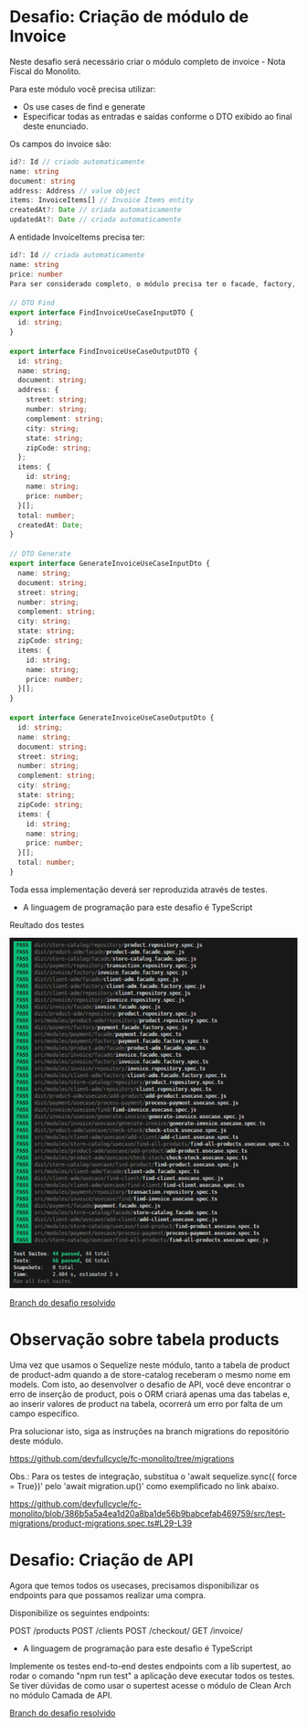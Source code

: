 # Desafio: Criação de módulo de Invoice

Neste desafio será necessário criar o módulo completo de invoice - Nota Fiscal do Monolito.

Para este módulo você precisa utilizar:

- Os use cases de find e generate
- Especificar todas as entradas e saídas conforme o DTO exibido ao final deste enunciado.

Os campos do invoice são:

```typescript
id?: Id // criado automaticamente
name: string
document: string
address: Address // value object
items: InvoiceItems[] // Invoice Items entity
createdAt?: Date // criada automaticamente
updatedAt?: Date // criada automaticamente
```
 
A entidade InvoiceItems precisa ter:

```typescript
id?: Id // criada automaticamente
name: string
price: number
Para ser considerado completo, o módulo precisa ter o facade, factory, domain, gateway, repository e usecase.

// DTO Find
export interface FindInvoiceUseCaseInputDTO {
  id: string;
}

export interface FindInvoiceUseCaseOutputDTO {
  id: string;
  name: string;
  document: string;
  address: {
    street: string;
    number: string;
    complement: string;
    city: string;
    state: string;
    zipCode: string;
  };
  items: {
    id: string;
    name: string;
    price: number;
  }[];
  total: number;
  createdAt: Date;
}

// DTO Generate
export interface GenerateInvoiceUseCaseInputDto {
  name: string;
  document: string;
  street: string;
  number: string;
  complement: string;
  city: string;
  state: string;
  zipCode: string;
  items: {
    id: string;
    name: string;
    price: number;
  }[];
}

export interface GenerateInvoiceUseCaseOutputDto {
  id: string;
  name: string;
  document: string;
  street: string;
  number: string;
  complement: string;
  city: string;
  state: string;
  zipCode: string;
  items: {
    id: string;
    name: string;
    price: number;
  }[];
  total: number;
}
```
Toda essa implementação deverá ser reproduzida através de testes.

* A linguagem de programação para este desafio é TypeScript

Reultado dos testes

![alt text](image.png)

[Branch do desafio resolvido](https://github.com/uiratan/fullcycle-archdev-monolith/tree/invoice-module)

# Observação sobre tabela products
Uma vez que usamos o Sequelize neste módulo, tanto a tabela de product de product-adm quando a de store-catalog receberam o mesmo nome em models. Com isto, ao desenvolver o desafio de API, você deve encontrar o erro de inserção de product, pois o ORM criará apenas uma das tabelas e, ao inserir valores de product na tabela, ocorrerá um erro por falta de um campo específico.

Pra solucionar isto, siga as instruções na branch migrations do repositório deste módulo.

https://github.com/devfullcycle/fc-monolito/tree/migrations

Obs.: Para os testes de integração, substitua o 'await sequelize.sync({ force = True})' pelo 'await migration.up()' como exemplificado no link abaixo.

https://github.com/devfullcycle/fc-monolito/blob/386b5a5a4ea1d20a8ba1de56b9babcefab469759/src/test-migrations/product-migrations.spec.ts#L29-L39




# Desafio: Criação de API

Agora que temos todos os usecases, precisamos disponibilizar os endpoints para que possamos realizar uma compra.

Disponibilize os seguintes endpoints:

POST /products
POST /clients
POST /checkout/
GET /invoice/<id>

* A linguagem de programação para este desafio é TypeScript

Implemente os testes end-to-end destes endpoints com a lib supertest, ao rodar o comando "npm run test" a aplicação deve executar todos os testes. Se tiver dúvidas de como usar o supertest acesse o módulo de Clean Arch no módulo Camada de API.

[Branch do desafio resolvido](https://github.com/uiratan/fullcycle-archdev-monolith/tree/api)